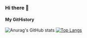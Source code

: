 ### Hi there 👋

<!--
**andrey-blight/andrey-blight** is a ✨ _special_ ✨ repository because its `README.md` (this file) appears on your GitHub profile.

Here are some ideas to get you started:

- 🔭 I’m currently working on ...
- 🌱 I’m currently learning ...
- 👯 I’m looking to collaborate on ...
- 🤔 I’m looking for help with ...
- 💬 Ask me about ...
- 📫 How to reach me: ...
- 😄 Pronouns: ...
- ⚡ Fun fact: ...
-->
#### My GitHistory

![Anurag's GitHub stats](https://github-readme-stats.vercel.app/api?username=andrey-blight&show_icons=true&count_private=true&theme=codeSTACKr)
[![Top Langs](https://github-readme-stats.vercel.app/api/top-langs/?username=andrey-blight&layout=compact&count_private=true&theme=codeSTACKr)](https://github.com/anuraghazra/github-readme-stats)
